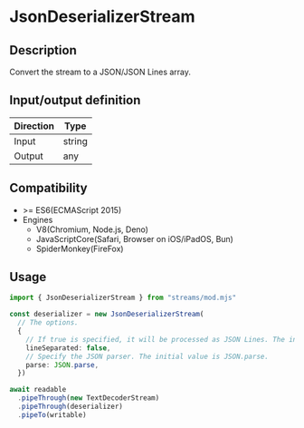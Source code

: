 # JsonDeserializerStream

## Description
Convert the stream to a JSON/JSON Lines array.

## Input/output definition
|Direction|Type|
|-|-|
|Input|string|
|Output|any|

## Compatibility
* \>= ES6(ECMAScript 2015)
* Engines
  * V8(Chromium, Node.js, Deno)
  * JavaScriptCore(Safari, Browser on iOS/iPadOS, Bun)
  * SpiderMonkey(FireFox)

## Usage
```ts
import { JsonDeserializerStream } from "streams/mod.mjs"

const deserializer = new JsonDeserializerStream(
  // The options.
  {
    // If true is specified, it will be processed as JSON Lines. The initial value is false.
    lineSeparated: false,
    // Specify the JSON parser. The initial value is JSON.parse.
    parse: JSON.parse,
  })

await readable
  .pipeThrough(new TextDecoderStream)
  .pipeThrough(deserializer)
  .pipeTo(writable)
```